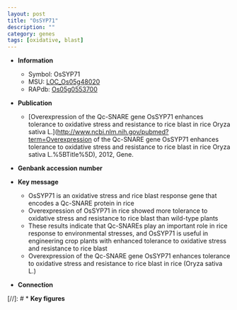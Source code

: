 ```yaml
---
layout: post
title: "OsSYP71"
description: ""
category: genes
tags: [oxidative, blast]
---
```


* **Information**  
    + Symbol: OsSYP71  
    + MSU: [LOC_Os05g48020](http://rice.uga.edu/cgi-bin/ORF_infopage.cgi?orf=LOC_Os05g48020)  
    + RAPdb: [Os05g0553700](https://rapdb.dna.affrc.go.jp/locus/?name=Os05g0553700)  

* **Publication**  
    + [Overexpression of the Qc-SNARE gene OsSYP71 enhances tolerance to oxidative stress and resistance to rice blast in rice Oryza sativa L.](http://www.ncbi.nlm.nih.gov/pubmed?term=Overexpression of the Qc-SNARE gene OsSYP71 enhances tolerance to oxidative stress and resistance to rice blast in rice Oryza sativa L.%5BTitle%5D), 2012, Gene.

* **Genbank accession number**  

* **Key message**  
    + OsSYP71 is an oxidative stress and rice blast response gene that encodes a Qc-SNARE protein in rice
    + Overexpression of OsSYP71 in rice showed more tolerance to oxidative stress and resistance to rice blast than wild-type plants
    + These results indicate that Qc-SNAREs play an important role in rice response to environmental stresses, and OsSYP71 is useful in engineering crop plants with enhanced tolerance to oxidative stress and resistance to rice blast
    + Overexpression of the Qc-SNARE gene OsSYP71 enhances tolerance to oxidative stress and resistance to rice blast in rice (Oryza sativa L.)

* **Connection**  

[//]: # * **Key figures**  


